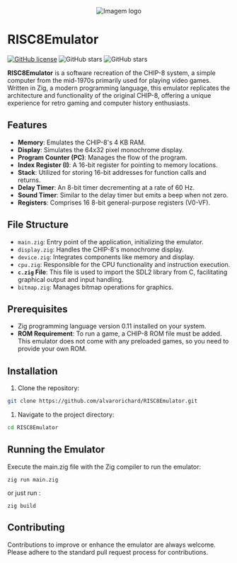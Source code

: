 <p align="center">
  <img src="https://github.com/VitorCarvalho67/RISC8Emulator/assets/102667323/8537324d-5be0-4569-924c-25f40feb63a2" alt="Imagem logo" />
</p>

# RISC8Emulator
[![GitHub license](https://img.shields.io/github/license/alvarorichard/RISC8Emulator)](alvarorichard/RISC8Emulator/blob/master/LICENSE) ![GitHub stars](https://img.shields.io/github/languages/top/alvarorichard/RISC8Emulator) ![GitHub stars](https://img.shields.io/github/repo-size/alvarorichard/RISC8Emulator)


**RISC8Emulator** is a software recreation of the CHIP-8 system, a simple computer from the mid-1970s primarily used for playing video games. Written in Zig, a modern programming language, this emulator replicates the architecture and functionality of the original CHIP-8, offering a unique experience for retro gaming and computer history enthusiasts.

## Features
- **Memory**: Emulates the CHIP-8's 4 KB RAM.
- **Display**: Simulates the 64x32 pixel monochrome display.
- **Program Counter (PC)**: Manages the flow of the program.
- **Index Register (I)**: A 16-bit register for pointing to memory locations.
- **Stack**: Utilized for storing 16-bit addresses for function calls and returns.
- **Delay Timer**: An 8-bit timer decrementing at a rate of 60 Hz.
- **Sound Timer**: Similar to the delay timer but emits a beep when not zero.
- **Registers**: Comprises 16 8-bit general-purpose registers (V0-VF).

## File Structure
- `main.zig`: Entry point of the application, initializing the emulator.
- `display.zig`: Handles the CHIP-8's monochrome display.
- `device.zig`: Integrates components like memory and display.
- `cpu.zig`: Responsible for the CPU functionality and instruction execution.
- **`c.zig` File**: This file is used to import the SDL2 library from C, facilitating graphical output and input handling.
- `bitmap.zig`: Manages bitmap operations for graphics.

## Prerequisites
- Zig programming language version 0.11 installed on your system.
- **ROM Requirement**: To run a game, a CHIP-8 ROM file must be added. This emulator does not come with any preloaded games, so you need to provide your own ROM.


## Installation
1. Clone the repository:
```bash
git clone https://github.com/alvarorichard/RISC8Emulator.git
 ```

1. Navigate to the project directory:
```bash
cd RISC8Emulator
```

## Running the Emulator

Execute the main.zig file with the Zig compiler to run the emulator:

```zig
zig run main.zig
```
 or just run :

 ```zig
 zig build
 ```



## Contributing

Contributions to improve or enhance the emulator are always welcome. Please adhere to the standard pull request process for contributions.




